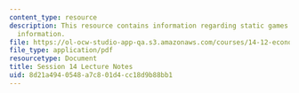 ```yaml
---
content_type: resource
description: This resource contains information regarding static games with incomplete
  information.
file: https://ol-ocw-studio-app-qa.s3.amazonaws.com/courses/14-12-economic-applications-of-game-theory-fall-2012/8d21a4940548a7c801d4cc18d9b88bb1_MIT14_12F12_chapter14.pdf
file_type: application/pdf
resourcetype: Document
title: Session 14 Lecture Notes
uid: 8d21a494-0548-a7c8-01d4-cc18d9b88bb1
---
```

